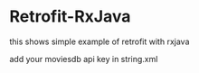 # Retrofit-RxJava
this shows simple example of retrofit with rxjava

add your moviesdb api key in string.xml
